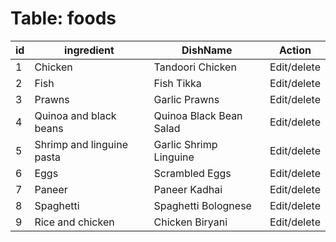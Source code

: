 # Table: foods

| id  | ingredient                | DishName                | Action      |
| --- | ------------------------- | ----------------------- | ----------- |
| 1   | Chicken                   | Tandoori Chicken        | Edit/delete |
| 2   | Fish                      | Fish Tikka              | Edit/delete |
| 3   | Prawns                    | Garlic Prawns           | Edit/delete |
| 4   | Quinoa and black beans    | Quinoa Black Bean Salad | Edit/delete |
| 5   | Shrimp and linguine pasta | Garlic Shrimp Linguine  | Edit/delete |
| 6   | Eggs                      | Scrambled Eggs          | Edit/delete |
| 7   | Paneer                    | Paneer Kadhai           | Edit/delete |
| 8   | Spaghetti                 | Spaghetti Bolognese     | Edit/delete |
| 9   | Rice and chicken          | Chicken Biryani         | Edit/delete |
